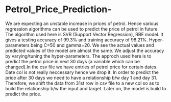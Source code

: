 # Petrol_Price_Prediction-
 We are expecting an unstable increase  in prices of petrol. Hence various regression algorithms can be  used to predict the price of petrol in future. The algorithm used here is SVR (Support Vector Regression), RBF  model. It gives a testing accuracy of 99.3% and training accuracy of  98.21%. Hyper-parameters being C=50 and gamma=20. We see the actual values and predicted values of the model are  almost the same. We adjust the accuracy by varying/tuning the hyper-parameters.
 The approch used here is to predict the petrol price in next 30 days (a variable which can be changed).In the csv file we have entries of petrol price for certain dates. Date col is not really neccessary hence we drop it. In order to predict the price after 30 days we need to have a relationship b/w day 1 and day 31. Therefore, we shift the data from 31st row in csv file to a new col so as to build the relationship b/w the input and target. Later on, the model is build to predict the price.
 
